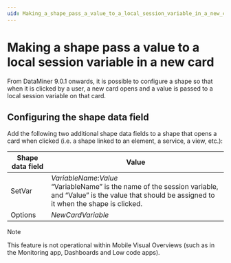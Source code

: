 ```yaml
---
uid: Making_a_shape_pass_a_value_to_a_local_session_variable_in_a_new_card
---
```


# Making a shape pass a value to a local session variable in a new card

From DataMiner 9.0.1 onwards, it is possible to configure a shape so that when it is clicked by a user, a new card opens and a value is passed to a local session variable on that card.

## Configuring the shape data field

Add the following two additional shape data fields to a shape that opens a card when clicked (i.e. a shape linked to an element, a service, a view, etc.):

| Shape data field | Value                                                                                                                                                                                                                          |
|------------------|--------------------------------------------------------------------------------------------------------------------------------------------------------------------------------------------------------------------------------|
| SetVar           | *VariableName*:*Value*<br> “VariableName” is the name of the session variable, and “Value” is the value that should be assigned to it when the shape is clicked. |
| Options          | *NewCardVariable*                                                                                                                                                                                   |

> [!NOTE]
> This feature is not operational within Mobile Visual Overviews (such as in the Monitoring app, Dashboards and Low code apps).
